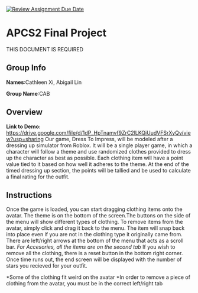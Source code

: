 [![Review Assignment Due Date](https://classroom.github.com/assets/deadline-readme-button-24ddc0f5d75046c5622901739e7c5dd533143b0c8e959d652212380cedb1ea36.svg)](https://classroom.github.com/a/syDSSnTt)
# APCS2 Final Project
THIS DOCUMENT IS REQUIRED
## Group Info

**Names**:Cathleen Xi, Abigail Lin

**Group Name**:CAB
## Overview
**Link to Demo:** https://drive.google.com/file/d/1dP_HpTnamvf9ZrC2lLKQiUudVFSrXyQv/view?usp=sharing 
Our game, Dress To Impress, will be modeled after a dressing up simulator from Roblox. 
It will be a single player game, in which a character will follow a theme and use randomized 
clothes provided to dress up the character as best as possible. Each clothing item will have 
a point value tied to it based on how well it adheres to the theme. At the end of the timed 
dressing up section, the points will be tallied and be used to calculate a final rating for 
the outfit. 

## Instructions

Once the game is loaded, you can start dragging clothing items onto the avatar. The theme
is on the bottom of the screen.The buttons on the side of the menu will show different types of clothing. 
To remove items from the avatar, simply click and drag it back to the menu. The item will snap back into place even if 
you are not in the clothing type it originally came from. There are left/right arrows at the bottom
of the menu that acts as a scroll bar. *For Accesories, all the items are on the second tab*
If you wish to remove all the clothing, there is a reset button in the bottom right corner.
Once time runs out, the end screen will be displayed with the number of stars you recieved for 
your outfit.

*Some of the clothing fit weird on the avatar
*In order to remove a piece of clothing from the avatar, you must be in the correct left/right tab
